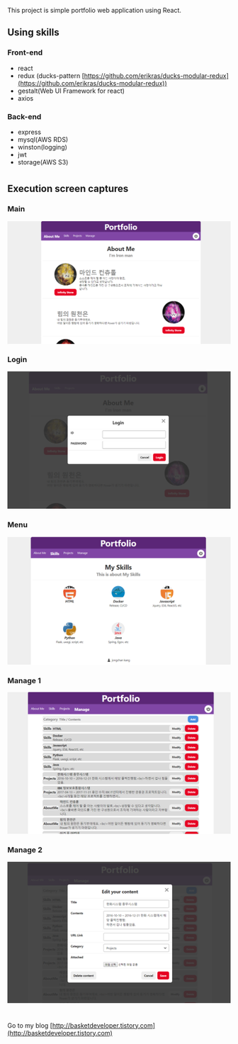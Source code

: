 This project is simple portfolio web application using React.

## Using skills
### Front-end
- react
- redux (ducks-pattern [https://github.com/erikras/ducks-modular-redux](https://github.com/erikras/ducks-modular-redux))
- gestalt(Web UI Framework for react)
- axios

### Back-end
- express
- mysql(AWS RDS)
- winston(logging)
- jwt
- storage(AWS S3)

#
#
## Execution screen captures
### Main
![Alt text](/screenshot/root.PNG "Main")

### Login
![Alt text](/screenshot/login.PNG "Login")

### Menu
![Alt text](/screenshot/menu.PNG "Menu")

### Manage 1
![Alt text](/screenshot/manage.PNG "Manage 1")

### Manage 2
![Alt text](/screenshot/manage_view.PNG "Manage 2")

#
Go to my blog [http://basketdeveloper.tistory.com](http://basketdeveloper.tistory.com)


